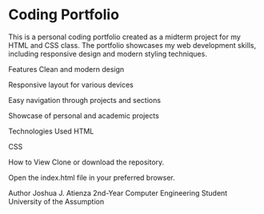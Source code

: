 # Coding Portfolio

This is a personal coding portfolio created as a midterm project for my HTML and CSS class. The portfolio showcases my web development skills, including responsive design and modern styling techniques.

Features
Clean and modern design

Responsive layout for various devices

Easy navigation through projects and sections

Showcase of personal and academic projects

Technologies Used
HTML

CSS

How to View
Clone or download the repository.

Open the index.html file in your preferred browser.

Author
Joshua J. Atienza
2nd-Year Computer Engineering Student
University of the Assumption
